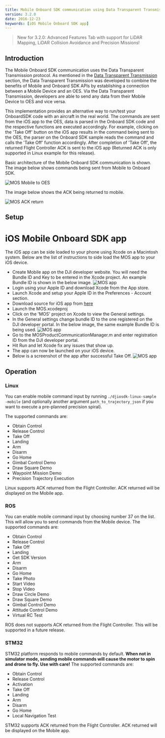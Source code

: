 ```yaml
---
title: Mobile Onboard SDK communication using Data Transparent Transmission
version: 3.2.0
date: 2016-12-23
keywords: [iOS Mobile Onboard SDK app]
---
```


> New for 3.2.0: Advanced Features Tab with support for LiDAR Mapping, LiDAR Collision Avoidance and Precision Missions!
## Introduction

The Mobile Onboard SDK communication uses the Data Transparent Transmission protocol. As mentioned in the [Data Transparent Transmission](../../introduction/data-transparent-transmission.html) section, the Data Transparent Transmission was developed to combine the benefits of Mobile and Onboard SDK APIs by establishing a connection between a Mobile Device and an OES. Via the Data Transparent Transmission, developers are able to send any data from their Mobile Device to OES and vice versa. 

This implementation provides an alternative way to run/test your OnboardSDK code with an aircraft in the real world. The commands are sent from the iOS app to the OES, data is parsed in the Onboard SDK code and the respective functions are executed accordingly. For example, clicking on the 'Take Off' button on the iOS app results in the command being sent to the OES, the parser on the Onboard SDK sample reads the command and calls the 'Take Off' function accordingly. After completion of 'Take Off', the returned Flight Controller ACK is sent to the iOS app (Returned ACK is only supported in Linux example for this release). 

Basic architecture of the Mobile Onboard SDK communication is shown. The image below shows commands being sent from Mobile to Onboard SDK.  

![MOS Mobile to OES](../../images/common/MOSDK_A3N3_1.png)

The image below shows the ACK being returned to mobile. 

![MOS ACK return](../../images/common/MOSDK_A3N3_2.png)


## Setup
# iOS Mobile Onboard SDK app 

The iOS app can be side loaded to your phone using Xcode on a Macintosh system. Below are the list of instructions to side load the MOS app to your iOS device. 

- Create Mobile app on the DJI developer website. You will need the Bundle ID and Key to be entered in the Xcode project. An example Bundle ID is shown in the below image. 
![MOS app](../../images/common/createApp.png)
- Login using your Apple ID and download Xcode from the App store. 
- Launch Xcode and setup your Apple ID in the Preferences - Account section. 
- Download source for iOS app from [here](https://github.com/dji-sdk/Mobile-OSDK-iOS-App)
- Launch the MOS.xcodeproj 
- Click on the 'MOS' project on Xcode to view the General settings. 
- In the General settings change bundle ID to the one registered on the DJI developer portal. In the below image, the same example Bundle ID is being used. 
![MOS app](../../images/common/bundleID.png)
- Go to the MOSProductCommunicationManager.m and enter registration ID from the DJI developer portal. 
- Hit Run and let Xcode fix any issues that show up. 
- The app can now be launched on your iOS device. 
- Below is a screenshot of the app after successful Take Off. 
![MOS app](../../images/common/MOSDKApp.jpg)


## Operation

### Linux

You can enable mobile command input by running `./djiosdk-linux-sample -mobile` (and optionally another argument `path_to_trajectory_json` if you want to execute a pre-planned precision spiral). 

The supported commands are: 

* Obtain Control
* Release Control 
* Take Off 
* Landing 
* Arm
* Disarm 
* Go Home
* Gimbal Control Demo
* Draw Square Demo 
* Waypoint Mission Demo
* Precision Trajectory Execution

Linux supports ACK returned from the Flight Controller. ACK returned will be displayed on the Mobile app. 


### ROS

You can enable mobile command input by choosing number 37 on the list. This will allow you to send commands from the Mobile device. The supported commands are: 

* Obtain Control
* Release Control 
* Take Off 
* Landing 
* Get SDK Version
* Arm
* Disarm 
* Go Home
* Take Photo 
* Start Video
* Stop Video 
* Draw Circle Demo 
* Draw Square Demo 
* Gimbal Control Demo 
* Attitude Control Demo 
* Virtual RC Test 

ROS does not supports ACK returned from the Flight Controller. This will be supported in a future release. 


### STM32

STM32 platform responds to mobile commands by default. **When not in simulator mode, sending mobile commands will cause the motor to spin and drone to fly. Use with care!** The supported commands are: 

* Obtain Control
* Release Control
* Activation
* Take Off
* Landing
* Arm
* Disarm
* Go Home
* Local Navigation Test

STM32 supports ACK returned from the Flight Controller. ACK returned will be displayed on the Mobile app. 
